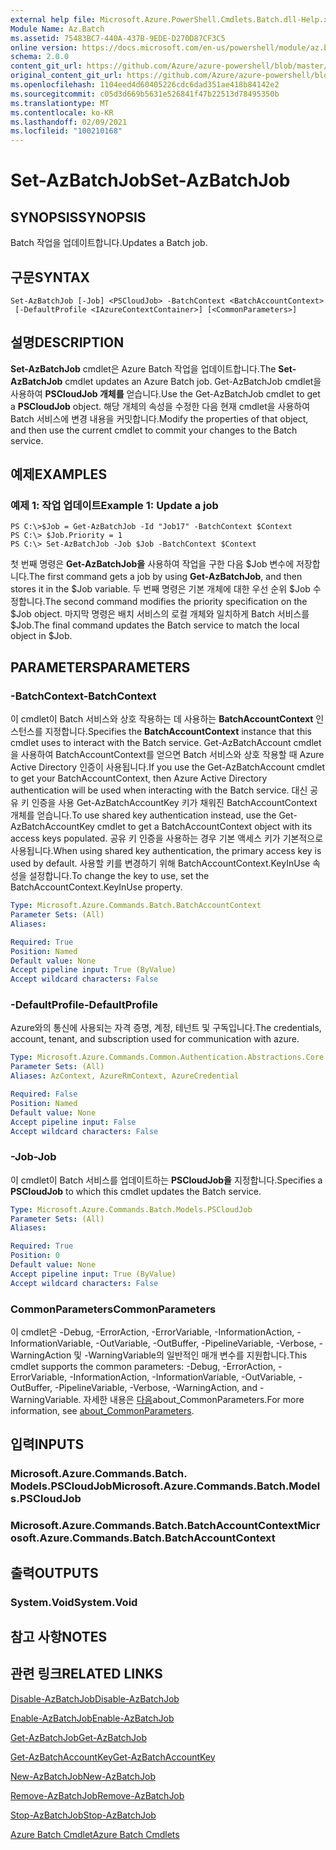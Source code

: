 ```yaml
---
external help file: Microsoft.Azure.PowerShell.Cmdlets.Batch.dll-Help.xml
Module Name: Az.Batch
ms.assetid: 75483BC7-440A-437B-9EDE-D270D87CF3C5
online version: https://docs.microsoft.com/en-us/powershell/module/az.batch/set-azbatchjob
schema: 2.0.0
content_git_url: https://github.com/Azure/azure-powershell/blob/master/src/Batch/Batch/help/Set-AzBatchJob.md
original_content_git_url: https://github.com/Azure/azure-powershell/blob/master/src/Batch/Batch/help/Set-AzBatchJob.md
ms.openlocfilehash: 1104eed4d60405226cdc6dad351ae418b84142e2
ms.sourcegitcommit: c05d3d669b5631e526841f47b22513d78495350b
ms.translationtype: MT
ms.contentlocale: ko-KR
ms.lasthandoff: 02/09/2021
ms.locfileid: "100210168"
---
```

# <span data-ttu-id="c065b-101">Set-AzBatchJob</span><span class="sxs-lookup"><span data-stu-id="c065b-101">Set-AzBatchJob</span></span>

## <span data-ttu-id="c065b-102">SYNOPSIS</span><span class="sxs-lookup"><span data-stu-id="c065b-102">SYNOPSIS</span></span>
<span data-ttu-id="c065b-103">Batch 작업을 업데이트합니다.</span><span class="sxs-lookup"><span data-stu-id="c065b-103">Updates a Batch job.</span></span>

## <span data-ttu-id="c065b-104">구문</span><span class="sxs-lookup"><span data-stu-id="c065b-104">SYNTAX</span></span>

```
Set-AzBatchJob [-Job] <PSCloudJob> -BatchContext <BatchAccountContext>
 [-DefaultProfile <IAzureContextContainer>] [<CommonParameters>]
```

## <span data-ttu-id="c065b-105">설명</span><span class="sxs-lookup"><span data-stu-id="c065b-105">DESCRIPTION</span></span>
<span data-ttu-id="c065b-106">**Set-AzBatchJob** cmdlet은 Azure Batch 작업을 업데이트합니다.</span><span class="sxs-lookup"><span data-stu-id="c065b-106">The **Set-AzBatchJob** cmdlet updates an Azure Batch job.</span></span>
<span data-ttu-id="c065b-107">Get-AzBatchJob cmdlet을 사용하여 **PSCloudJob 개체를** 얻습니다.</span><span class="sxs-lookup"><span data-stu-id="c065b-107">Use the Get-AzBatchJob cmdlet to get a **PSCloudJob** object.</span></span>
<span data-ttu-id="c065b-108">해당 개체의 속성을 수정한 다음 현재 cmdlet을 사용하여 Batch 서비스에 변경 내용을 커밋합니다.</span><span class="sxs-lookup"><span data-stu-id="c065b-108">Modify the properties of that object, and then use the current cmdlet to commit your changes to the Batch service.</span></span>

## <span data-ttu-id="c065b-109">예제</span><span class="sxs-lookup"><span data-stu-id="c065b-109">EXAMPLES</span></span>

### <span data-ttu-id="c065b-110">예제 1: 작업 업데이트</span><span class="sxs-lookup"><span data-stu-id="c065b-110">Example 1: Update a job</span></span>
```
PS C:\>$Job = Get-AzBatchJob -Id "Job17" -BatchContext $Context
PS C:\> $Job.Priority = 1
PS C:\> Set-AzBatchJob -Job $Job -BatchContext $Context
```

<span data-ttu-id="c065b-111">첫 번째 명령은 **Get-AzBatchJob을** 사용하여 작업을 구한 다음 $Job 변수에 저장합니다.</span><span class="sxs-lookup"><span data-stu-id="c065b-111">The first command gets a job by using **Get-AzBatchJob**, and then stores it in the $Job variable.</span></span>
<span data-ttu-id="c065b-112">두 번째 명령은 기본 개체에 대한 우선 순위 $Job 수정합니다.</span><span class="sxs-lookup"><span data-stu-id="c065b-112">The second command modifies the priority specification on the $Job object.</span></span>
<span data-ttu-id="c065b-113">마지막 명령은 배치 서비스의 로컬 개체와 일치하게 Batch 서비스를 $Job.</span><span class="sxs-lookup"><span data-stu-id="c065b-113">The final command updates the Batch service to match the local object in $Job.</span></span>

## <span data-ttu-id="c065b-114">PARAMETERS</span><span class="sxs-lookup"><span data-stu-id="c065b-114">PARAMETERS</span></span>

### <span data-ttu-id="c065b-115">-BatchContext</span><span class="sxs-lookup"><span data-stu-id="c065b-115">-BatchContext</span></span>
<span data-ttu-id="c065b-116">이 cmdlet이 Batch 서비스와 상호 작용하는 데 사용하는 **BatchAccountContext** 인스턴스를 지정합니다.</span><span class="sxs-lookup"><span data-stu-id="c065b-116">Specifies the **BatchAccountContext** instance that this cmdlet uses to interact with the Batch service.</span></span>
<span data-ttu-id="c065b-117">Get-AzBatchAccount cmdlet을 사용하여 BatchAccountContext를 얻으면 Batch 서비스와 상호 작용할 때 Azure Active Directory 인증이 사용됩니다.</span><span class="sxs-lookup"><span data-stu-id="c065b-117">If you use the Get-AzBatchAccount cmdlet to get your BatchAccountContext, then Azure Active Directory authentication will be used when interacting with the Batch service.</span></span> <span data-ttu-id="c065b-118">대신 공유 키 인증을 사용 Get-AzBatchAccountKey 키가 채워진 BatchAccountContext 개체를 얻습니다.</span><span class="sxs-lookup"><span data-stu-id="c065b-118">To use shared key authentication instead, use the Get-AzBatchAccountKey cmdlet to get a BatchAccountContext object with its access keys populated.</span></span> <span data-ttu-id="c065b-119">공유 키 인증을 사용하는 경우 기본 액세스 키가 기본적으로 사용됩니다.</span><span class="sxs-lookup"><span data-stu-id="c065b-119">When using shared key authentication, the primary access key is used by default.</span></span> <span data-ttu-id="c065b-120">사용할 키를 변경하기 위해 BatchAccountContext.KeyInUse 속성을 설정합니다.</span><span class="sxs-lookup"><span data-stu-id="c065b-120">To change the key to use, set the BatchAccountContext.KeyInUse property.</span></span>

```yaml
Type: Microsoft.Azure.Commands.Batch.BatchAccountContext
Parameter Sets: (All)
Aliases:

Required: True
Position: Named
Default value: None
Accept pipeline input: True (ByValue)
Accept wildcard characters: False
```

### <span data-ttu-id="c065b-121">-DefaultProfile</span><span class="sxs-lookup"><span data-stu-id="c065b-121">-DefaultProfile</span></span>
<span data-ttu-id="c065b-122">Azure와의 통신에 사용되는 자격 증명, 계정, 테넌트 및 구독입니다.</span><span class="sxs-lookup"><span data-stu-id="c065b-122">The credentials, account, tenant, and subscription used for communication with azure.</span></span>

```yaml
Type: Microsoft.Azure.Commands.Common.Authentication.Abstractions.Core.IAzureContextContainer
Parameter Sets: (All)
Aliases: AzContext, AzureRmContext, AzureCredential

Required: False
Position: Named
Default value: None
Accept pipeline input: False
Accept wildcard characters: False
```

### <span data-ttu-id="c065b-123">-Job</span><span class="sxs-lookup"><span data-stu-id="c065b-123">-Job</span></span>
<span data-ttu-id="c065b-124">이 cmdlet이 Batch 서비스를 업데이트하는 **PSCloudJob을** 지정합니다.</span><span class="sxs-lookup"><span data-stu-id="c065b-124">Specifies a **PSCloudJob** to which this cmdlet updates the Batch service.</span></span>

```yaml
Type: Microsoft.Azure.Commands.Batch.Models.PSCloudJob
Parameter Sets: (All)
Aliases:

Required: True
Position: 0
Default value: None
Accept pipeline input: True (ByValue)
Accept wildcard characters: False
```

### <span data-ttu-id="c065b-125">CommonParameters</span><span class="sxs-lookup"><span data-stu-id="c065b-125">CommonParameters</span></span>
<span data-ttu-id="c065b-126">이 cmdlet은 -Debug, -ErrorAction, -ErrorVariable, -InformationAction, -InformationVariable, -OutVariable, -OutBuffer, -PipelineVariable, -Verbose, -WarningAction 및 -WarningVariable의 일반적인 매개 변수를 지원합니다.</span><span class="sxs-lookup"><span data-stu-id="c065b-126">This cmdlet supports the common parameters: -Debug, -ErrorAction, -ErrorVariable, -InformationAction, -InformationVariable, -OutVariable, -OutBuffer, -PipelineVariable, -Verbose, -WarningAction, and -WarningVariable.</span></span> <span data-ttu-id="c065b-127">자세한 내용은 [다음](http://go.microsoft.com/fwlink/?LinkID=113216)about_CommonParameters.</span><span class="sxs-lookup"><span data-stu-id="c065b-127">For more information, see [about_CommonParameters](http://go.microsoft.com/fwlink/?LinkID=113216).</span></span>

## <span data-ttu-id="c065b-128">입력</span><span class="sxs-lookup"><span data-stu-id="c065b-128">INPUTS</span></span>

### <span data-ttu-id="c065b-129">Microsoft.Azure.Commands.Batch. Models.PSCloudJob</span><span class="sxs-lookup"><span data-stu-id="c065b-129">Microsoft.Azure.Commands.Batch.Models.PSCloudJob</span></span>

### <span data-ttu-id="c065b-130">Microsoft.Azure.Commands.Batch.BatchAccountContext</span><span class="sxs-lookup"><span data-stu-id="c065b-130">Microsoft.Azure.Commands.Batch.BatchAccountContext</span></span>

## <span data-ttu-id="c065b-131">출력</span><span class="sxs-lookup"><span data-stu-id="c065b-131">OUTPUTS</span></span>

### <span data-ttu-id="c065b-132">System.Void</span><span class="sxs-lookup"><span data-stu-id="c065b-132">System.Void</span></span>

## <span data-ttu-id="c065b-133">참고 사항</span><span class="sxs-lookup"><span data-stu-id="c065b-133">NOTES</span></span>

## <span data-ttu-id="c065b-134">관련 링크</span><span class="sxs-lookup"><span data-stu-id="c065b-134">RELATED LINKS</span></span>

[<span data-ttu-id="c065b-135">Disable-AzBatchJob</span><span class="sxs-lookup"><span data-stu-id="c065b-135">Disable-AzBatchJob</span></span>](./Disable-AzBatchJob.md)

[<span data-ttu-id="c065b-136">Enable-AzBatchJob</span><span class="sxs-lookup"><span data-stu-id="c065b-136">Enable-AzBatchJob</span></span>](./Enable-AzBatchJob.md)

[<span data-ttu-id="c065b-137">Get-AzBatchJob</span><span class="sxs-lookup"><span data-stu-id="c065b-137">Get-AzBatchJob</span></span>](./Get-AzBatchJob.md)

[<span data-ttu-id="c065b-138">Get-AzBatchAccountKey</span><span class="sxs-lookup"><span data-stu-id="c065b-138">Get-AzBatchAccountKey</span></span>](./Get-AzBatchAccountKey.md)

[<span data-ttu-id="c065b-139">New-AzBatchJob</span><span class="sxs-lookup"><span data-stu-id="c065b-139">New-AzBatchJob</span></span>](./New-AzBatchJob.md)

[<span data-ttu-id="c065b-140">Remove-AzBatchJob</span><span class="sxs-lookup"><span data-stu-id="c065b-140">Remove-AzBatchJob</span></span>](./Remove-AzBatchJob.md)

[<span data-ttu-id="c065b-141">Stop-AzBatchJob</span><span class="sxs-lookup"><span data-stu-id="c065b-141">Stop-AzBatchJob</span></span>](./Stop-AzBatchJob.md)

[<span data-ttu-id="c065b-142">Azure Batch Cmdlet</span><span class="sxs-lookup"><span data-stu-id="c065b-142">Azure Batch Cmdlets</span></span>](/powershell/module/Az.Batch/)
